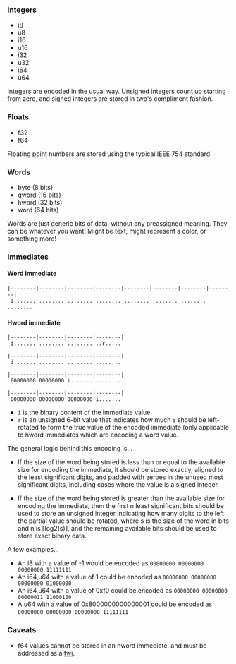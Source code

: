 ### Integers

-   i8
-   u8
-   i16
-   u16
-   i32
-   u32
-   i64
-   u64

Integers are encoded in the usual way. Unsigned integers count up starting from zero,
and signed integers are stored in two's compliment fashion.

### Floats

-   f32
-   f64

Floating point numbers are stored using the typical IEEE 754 standard.

### Words

-   byte (8 bits)
-   qword (16 bits)
-   hword (32 bits)
-   word (64 bits)

Words are just generic bits of data, without any preassigned meaning. They can be whatever
you want! Might be text, might represent a color, or something more!

### Immediates

#### Word immediate

    |--------|--------|--------|--------|--------|--------|--------|--------|
     i....... ........ ........ ........ ........ ........ ........ ........

#### Hword immediate

    |--------|--------|--------|--------|
     i....... ........ ........ ..r.....

    |--------|--------|--------|--------|
     i....... ........ ........ ........

    |--------|--------|--------|--------|
     00000000 00000000 i....... ........

    |--------|--------|--------|--------|
     00000000 00000000 00000000 i.......

-   `i` is the binary content of the immediate value
-   `r` is an unsigned 6-bit value that indicates how much `i` should be left-rotated to
    form the true value of the encoded immediate (only applicable to hword immediates
    which are encoding a word value.

The general logic behind this encoding is...

-   If the size of the word being stored is less than or equal to the available size for
    encoding the immediate, it should be stored exactly, aligned to the least significant
    digits, and padded with zeroes in the unused most significant digits, including cases
    where the value is a signed integer.

-   If the size of the word being stored is greater than the available size for encoding
    the immediate, then the first n least significant bits should be used to store an
    unsigned integer indicating how many digits to the left the partial value should be
    rotated, where s is the size of the word in bits and n is ⌈log2(s)⌉, and the remaining
    available bits should be used to store exact binary data.

A few examples...

-   An i8 with a value of -1 would be encoded as `00000000 00000000 00000000 11111111`
-   An i64,u64 with a value of 1 could be encoded as `00000000 00000000 00000000 01000000`
-   An i64,u64 with a value of 0xf0 could be encoded as `00000000 00000000 00000011 11000100`
-   A u64 with a value of 0x8000000000000001 could be encoded as `00000000 00000000 00000000 11111111`

### Caveats

-   f64 values cannot be stored in an hword immediate, and must be addressed as a [fwi](#).
